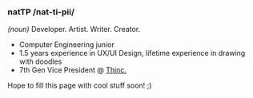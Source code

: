### natTP /nat-ti-pii/ 
_(noun)_ Developer. Artist. Writer. Creator.

- Computer Engineering junior
- 1.5 years experience in UX/UI Design, lifetime experience in drawing with doodles
- 7th Gen Vice President @ [Thinc.](https://github.com/thinc-org)

Hope to fill this page with cool stuff soon! ;)
